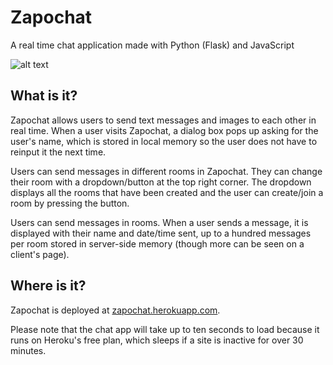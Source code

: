 # Zapochat

A real time chat application made with Python (Flask) and JavaScript

![alt text](https://github.com/jimsu2012/zapochat/blob/master/static/zapochat_welcome.jpg "Zapochat Welcome")

## What is it?

Zapochat allows users to send text messages and images to each other in real time. When a user visits Zapochat, a dialog box pops up asking for the user's name, which is stored in local memory so the user does not have to reinput it the next time.

Users can send messages in different rooms in Zapochat. They can change their room with a dropdown/button at the top right corner. The dropdown displays all the rooms that have been created and the user can create/join a room by pressing the button.

Users can send messages in rooms. When a user sends a message, it is displayed with their name and date/time sent, up to a hundred messages per room stored in server-side memory (though more can be seen on a client's page).

## Where is it?

Zapochat is deployed at [zapochat.herokuapp.com](https://zapochat.herokuapp.com).

Please note that the chat app will take up to ten seconds to load because it runs on Heroku's free plan, which sleeps if a site is inactive for over 30 minutes.

